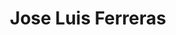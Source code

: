 ---
role: Profesor Contratado Doctor
bio: ""
interests: []
social:
  - icon: envelope
    icon_pack: fas
    link: mailto:j.luis.ferreras@uv.es
organizations:
  - name: Universidad de Valencia
    url: ""
superuser: true
user_groups:
  - Researchers
highlight_name: false
title: Jose Luis Ferreras
email: j.luis.ferreras@uv.es
---